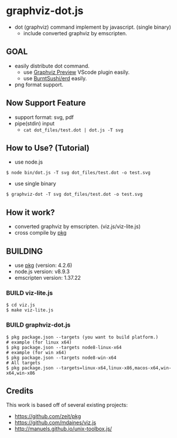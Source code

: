 # graphviz-dot.js

* dot (graphviz) command implement by javascript. (single binary)
   * include converted graphviz by emscripten.

## GOAL

* easily distribute dot command.
  * use [Graphviz Preview](https://marketplace.visualstudio.com/items?itemName=EFanZh.graphviz-preview) VScode plugin easily.
  * use [BurntSushi/erd](https://github.com/BurntSushi/erd) easily.
* png format support.

## Now Support Feature

* support format: svg, pdf
* pipe(stdin) input
    * `cat dot_files/test.dot | dot.js -T svg`

## How to Use? (Tutorial)

* use node.js
```
$ node bin/dot.js -T svg dot_files/test.dot -o test.svg
```

* use single binary

```
$ graphviz-dot -T svg dot_files/test.dot -o test.svg
```

## How it work?

* converted graphviz by emscripten. (viz.js/viz-lite.js)
* cross compile by [pkg](https://github.com/zeit/pkg)

## BUILDING

* use [pkg](https://github.com/zeit/pkg) (version: 4.2.6)
* node.js version: v8.9.3
* emscripten version: 1.37.22

### BUILD viz-lite.js

```
$ cd viz.js
$ make viz-lite.js
```

### BUILD graphviz-dot.js

```
$ pkg package.json --targets (you want to build platform.)
# example (for linux x64)
$ pkg package.json --targets node8-linux-x64
# example (for win x64)
$ pkg package.json --targets node8-win-x64
# All targets
$ pkg package.json --targets=linux-x64,linux-x86,macos-x64,win-x64,win-x86
```

## Credits

This work is based off of several existing projects:

* https://github.com/zeit/pkg
* https://github.com/mdaines/viz.js
* http://manuels.github.io/unix-toolbox.js/
